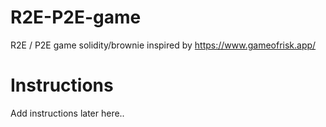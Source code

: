 # R2E-P2E-game
R2E / P2E game solidity/brownie inspired by https://www.gameofrisk.app/
# Instructions

Add instructions later here..
